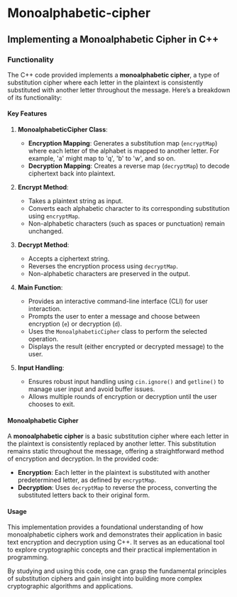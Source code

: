 # Monoalphabetic-cipher
## Implementing a Monoalphabetic Cipher in C++

### Functionality

The C++ code provided implements a **monoalphabetic cipher**, a type of substitution cipher where each letter in the plaintext is consistently substituted with another letter throughout the message. Here’s a breakdown of its functionality:

#### Key Features

1. **MonoalphabeticCipher Class**: 
   - **Encryption Mapping**: Generates a substitution map (`encryptMap`) where each letter of the alphabet is mapped to another letter. For example, 'a' might map to 'q', 'b' to 'w', and so on.
   - **Decryption Mapping**: Creates a reverse map (`decryptMap`) to decode ciphertext back into plaintext.

2. **Encrypt Method**: 
   - Takes a plaintext string as input.
   - Converts each alphabetic character to its corresponding substitution using `encryptMap`.
   - Non-alphabetic characters (such as spaces or punctuation) remain unchanged.

3. **Decrypt Method**: 
   - Accepts a ciphertext string.
   - Reverses the encryption process using `decryptMap`.
   - Non-alphabetic characters are preserved in the output.

4. **Main Function**: 
   - Provides an interactive command-line interface (CLI) for user interaction.
   - Prompts the user to enter a message and choose between encryption (`e`) or decryption (`d`).
   - Uses the `MonoalphabeticCipher` class to perform the selected operation.
   - Displays the result (either encrypted or decrypted message) to the user.

5. **Input Handling**: 
   - Ensures robust input handling using `cin.ignore()` and `getline()` to manage user input and avoid buffer issues.
   - Allows multiple rounds of encryption or decryption until the user chooses to exit.

#### Monoalphabetic Cipher

A **monoalphabetic cipher** is a basic substitution cipher where each letter in the plaintext is consistently replaced by another letter.
This substitution remains static throughout the message, offering a straightforward method of encryption and decryption. In the provided code:

- **Encryption**: Each letter in the plaintext is substituted with another predetermined letter, as defined by `encryptMap`.
- **Decryption**: Uses `decryptMap` to reverse the process, converting the substituted letters back to their original form.

#### Usage

This implementation provides a foundational understanding of how monoalphabetic ciphers work and demonstrates their application in basic text encryption and decryption using C++.
It serves as an educational tool to explore cryptographic concepts and their practical implementation in programming.

By studying and using this code, one can grasp the fundamental principles of substitution ciphers and gain insight into building more complex cryptographic algorithms and applications.
